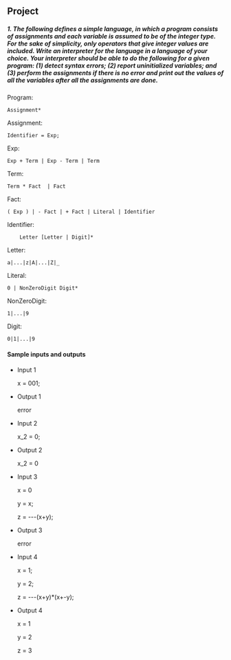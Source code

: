 ## Project

##### 1. The following defines a simple language, in which a program consists of assignments and each variable is assumed to be of the integer type. For the sake of simplicity, only operators that give integer values are included. Write an interpreter for the language in a language of your choice. Your interpreter should be able to do the following for a given program: (1) detect syntax errors; (2) report uninitialized variables; and (3) perform the assignments if there is no error and print out the values of all the variables after all the assignments are done.


Program:

	Assignment*

Assignment:

	Identifier = Exp;

Exp: 

	Exp + Term | Exp - Term | Term

Term:

	Term * Fact  | Fact

Fact:

	( Exp ) | - Fact | + Fact | Literal | Identifier

Identifier:

     	Letter [Letter | Digit]*

Letter:

	a|...|z|A|...|Z|_

Literal:

	0 | NonZeroDigit Digit*
		
NonZeroDigit:

	1|...|9

Digit:

	0|1|...|9


#### Sample inputs and outputs
* Input 1

  x = 001;

* Output 1

  error


* Input 2

   x_2 = 0;

* Output 2
  
  x_2 = 0


* Input 3

  x = 0

  y = x;

  z = ---(x+y);

* Output 3

  error


* Input 4

  x = 1;

  y = 2;

  z = ---(x+y)*(x+-y);

* Output 4

  x = 1

  y = 2

  z = 3
